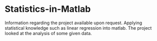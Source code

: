 # Statistics-in-Matlab
Information regarding the project available upon request. Applying statistical knowledge such as linear regression into matlab. The project looked at the analysis of some given data.
